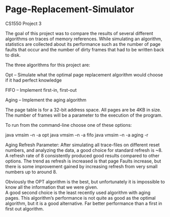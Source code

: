 # Page-Replacement-Simulator
CS1550 Project 3

  The goal of this project was to compare the results of several different algorithms on traces of memory references. While simulating an 
algorithm, statistics are collected about its performance such as the number of page faults that occur and the number of dirty frames
that had to be written back to disk.

  The three algorithms for this project are:
  
Opt – Simulate what the optimal page replacement algorithm would choose if it had perfect knowledge

FIFO – Implement first-in, first-out

Aging – Implement the aging algorithm

The page table is for a 32-bit address space. All pages are be 4KB in size. The number of frames will be a parameter to the execution 
of the program.

To run from the command-line choose one of these options:

java vmsim –n <numframes> -a opt <tracefile>
java vmsim –n <numframes> -a fifo <tracefile>
java vmsim –n <numframes> -a aging -r <refresh> <tracefile>

Aging Refresh Parameter: After simulating all trace-files on different reset numbers, and analyzing the data, a good choice for
standard refresh is ~8.  A refresh rate of 8 consistently produced good results compared to other options.  The trend as refresh
is increased is that page Faults increase, but there is some improvement gained by increasing refresh from very small numbers up to 
around 8.


  Obviously the OPT algorithm is the best, but unfortunately it is impossible to know all the information that we were given.  
A good second choice is the least recently used algorithm with aging pages.  This algorithm’s performance is not quite as good
as the optimal algorithm, but it is a good alternative.  Far better performance than a first in first out algorithm.
